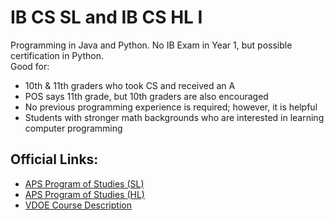 # IB CS SL and IB CS HL I

Programming in Java and Python. No IB Exam in Year 1, but possible certification in Python.  
Good for:
- 10th & 11th graders who took CS and received an A
- POS says 11th grade, but 10th graders are also encouraged
- No previous programming experience is required; however, it is helpful
- Students with stronger math backgrounds who are interested in learning computer programming

## Official Links:
- [APS Program of Studies (SL)](https://catalog.apsva.us/international-baccalaureate/ib-computer-science-part-i-sl)
- [APS Program of Studies (HL)](https://catalog.apsva.us/international-baccalaureate/ib-computer-science-part-i-hl)
- [VDOE Course Description](https://www.cteresource.org/career-clusters/information-technology/international-baccalaureate-computer-science/)
